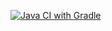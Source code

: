 [![Java CI with Gradle](https://github.com/OlesyaSumatokhina/CardDeliveryTestSelenid/actions/workflows/gradle.yml/badge.svg)](https://github.com/OlesyaSumatokhina/CardDeliveryTestSelenid/actions/workflows/gradle.yml)